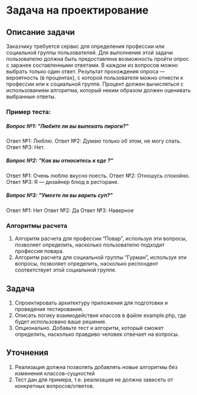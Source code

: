 # Задача на проектирование

## Описание задачи
Заказчику требуется сервис для определения профессии или социальной группы пользователей.
Для выполнения этой задачи пользователю должна быть предоставлена возможность пройти опрос с заранее составленными ответами. В каждом из вопросов можно выбрать только один ответ.
Результат прохождения опроса — вероятность (в процентах), с которой пользователя можно отнести к профессии или к социальной группе. Процент должен вычисляться с использованием алгоритма, который неким образом должен оценивать выбранные ответы.

### Пример теста:
##### Вопрос №1: "Любите ли вы выпекать пироги?"
Ответ №1: Люблю.
Ответ №2: Думаю только об этом, не могу спать.
Ответ №3: Нет.

##### Вопрос №2: "Как вы относитесь к еде ?"
Ответ №1: Очень люблю вкусно поесть.
Ответ №2: Отношусь спокойно.
Ответ №3: Я — дизайнер блюд в ресторане.

##### Вопрос №3: "Умеете ли вы варить суп?"
Ответ №1: Нет
Ответ №2: Да
Ответ №3: Наверное

### Алгоритмы расчета
1. Алгоритм расчета для профессии “Повар”, используя эти вопросы, позволяет определить, насколько пользователю подходит профессия повара.
2. Алгоритм расчета для социальной группы “Гурман”, используя эти вопросы, позволяет определить, насколько респондент соответствует этой социальной группе.

## Задача
1. Спроектировать архитектуру приложения для подготовки и проведения тестирования.
2. Описать логику взаимодействия классов в файле example.php, где будет использовано ваше решение.
3. Опционально. Добавьте тест и алгоритм, который сможет определить, насколько правдиво человек отвечает на вопросы.

## Уточнения
1. Реализация должна позволять добавлять новые алгоритмы без изменения классов-сущностей
2. Тест дан для примера, т.е. реализация не должна зависеть от конкретных вопросов/ответов.
